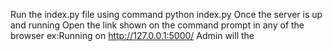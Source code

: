 Run the index.py file using command
    python index.py
Once the server is up and running 
Open the link shown on the command prompt in any of the browser
   ex:Running on http://127.0.0.1:5000/
Admin will the 
